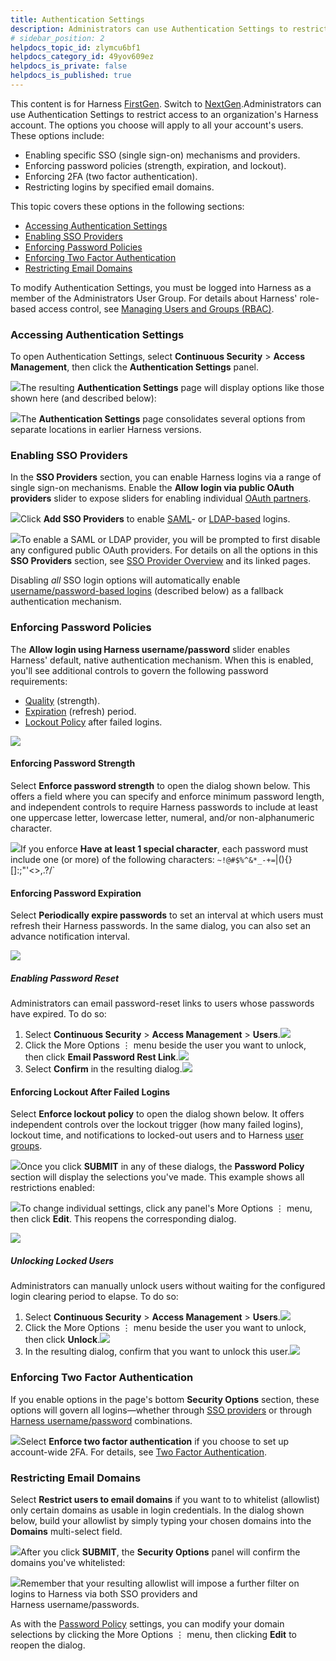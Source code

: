 ```yaml
---
title: Authentication Settings
description: Administrators can use Authentication Settings to restrict access to an organization's Harness account. The options you choose will apply to all your account's users.
# sidebar_position: 2
helpdocs_topic_id: zlymcu6bf1
helpdocs_category_id: 49yov609ez
helpdocs_is_private: false
helpdocs_is_published: true
---
```


This content is for Harness [FirstGen](https://docs.harness.io/article/1fjmm4by22). Switch to [NextGen](/article/gdob5gvyco-authentication-overview).Administrators can use Authentication Settings to restrict access to an organization's Harness account. The options you choose will apply to all your account's users. These options include:

* Enabling specific SSO (single sign-on) mechanisms and providers.
* Enforcing password policies (strength, expiration, and lockout).
* Enforcing 2FA (two factor authentication).
* Restricting logins by specified email domains.

This topic covers these options in the following sections:

* [Accessing Authentication Settings](#accessing)
* [Enabling SSO Providers](#sso_providers)
* [Enforcing Password Policies](#password_policy)
* [Enforcing Two Factor Authentication](#2fa)
* [Restricting Email Domains](#domain)

To modify Authentication Settings, you must be logged into Harness as a member of the Administrators User Group. For details about Harness' role-based access control, see [Managing Users and Groups (RBAC)](https://docs.harness.io/article/ven0bvulsj-users-and-permissions).
### Accessing Authentication Settings

To open Authentication Settings, select **Continuous Security** > **Access Management**, then click the **Authentication Settings** panel.

![](https://files.helpdocs.io/kw8ldg1itf/articles/zlymcu6bf1/1578094921976/image.png)The resulting **Authentication Settings** page will display options like those shown here (and described below):

![](https://files.helpdocs.io/kw8ldg1itf/articles/zlymcu6bf1/1578094944626/image.png)The **Authentication Settings** page consolidates several options from separate locations in earlier Harness versions.
### Enabling SSO Providers

In the **SSO Providers** section, you can enable Harness logins via a range of single sign-on mechanisms. Enable the **Allow login via public OAuth providers** slider to expose sliders for enabling individual [OAuth partners](/article/02ehq56x6d-single-sign-on-sso-with-oauth-2-0).

![](https://files.helpdocs.io/kw8ldg1itf/articles/zlymcu6bf1/1578094999174/image.png)Click **Add SSO Providers** to enable [SAML](/article/zy8yjcrqzg-single-sign-on-sso-with-saml)- or [LDAP-based](/article/85rycqfiqg-sso-ldap) logins.

![](https://files.helpdocs.io/kw8ldg1itf/articles/zlymcu6bf1/1578095025030/image.png)To enable a SAML or LDAP provider, you will be prompted to first disable any configured public OAuth providers. For details on all the options in this **SSO Providers** section, see [SSO Provider Overview](/article/g1cg16xovh-sso-provider-overview) and its linked pages.

Disabling *all* SSO login options will automatically enable [username/password-based logins](#password_policy) (described below) as a fallback authentication mechanism.
### Enforcing Password Policies

The **Allow login using Harness username/password** slider enables Harness' default, native authentication mechanism. When this is enabled, you'll see additional controls to govern the following password requirements:

* [Quality](#quality) (strength).
* [Expiration](#expiration) (refresh) period.
* [Lockout Policy](#lockout_policy) after failed logins.

![](https://files.helpdocs.io/kw8ldg1itf/articles/zlymcu6bf1/1560917212852/image.png)
#### Enforcing Password Strength

Select **Enforce password strength** to open the dialog shown below. This offers a field where you can specify and enforce minimum password length, and independent controls to require Harness passwords to include at least one uppercase letter, lowercase letter, numeral, and/or non-alphanumeric character.

![](https://files.helpdocs.io/kw8ldg1itf/articles/zlymcu6bf1/1560918044265/image.png)If you enforce **Have at least 1 special character**, each password must include one (or more) of the following characters: `~!@#$%^&*_-+=`|\(){}[]:;"'<>,.?/`


#### Enforcing Password Expiration

Select **Periodically expire passwords** to set an interval at which users must refresh their Harness passwords. In the same dialog, you can also set an advance notification interval.

![](https://files.helpdocs.io/kw8ldg1itf/articles/zlymcu6bf1/1560919913376/image.png)
##### Enabling Password Reset

Administrators can email password-reset links to users whose passwords have expired. To do so:

1. Select **Continuous Security** > **Access Management** > **Users**.![](https://files.helpdocs.io/kw8ldg1itf/articles/twiondoa88/1561424598199/image.png)
2. Click the More Options ⋮ menu beside the user you want to unlock, then click **Email Password Rest Link**.![](https://files.helpdocs.io/kw8ldg1itf/articles/zlymcu6bf1/1564534555166/image.png)
3. Select **Confirm** in the resulting dialog.![](https://files.helpdocs.io/kw8ldg1itf/articles/zlymcu6bf1/1564534529965/image.png)


#### Enforcing Lockout After Failed Logins

Select **Enforce lockout policy** to open the dialog shown below. It offers independent controls over the lockout trigger (how many failed logins), lockout time, and notifications to locked-out users and to Harness [user groups](/article/kf828e347t-notification-groups).

![](https://files.helpdocs.io/kw8ldg1itf/articles/zlymcu6bf1/1560920982562/image.png)Once you click **SUBMIT** in any of these dialogs, the **Password Policy** section will display the selections you've made. This example shows all restrictions enabled:

![](https://files.helpdocs.io/kw8ldg1itf/articles/zlymcu6bf1/1578095114477/image.png)To change individual settings, click any panel's More Options ⋮ menu, then click **Edit**. This reopens the corresponding dialog.

![](https://files.helpdocs.io/kw8ldg1itf/articles/zlymcu6bf1/1560922163583/image.png)
##### Unlocking Locked Users

Administrators can manually unlock users without waiting for the configured login clearing period to elapse. To do so:

1. Select **Continuous Security** > **Access Management** > **Users**.![](https://files.helpdocs.io/kw8ldg1itf/articles/twiondoa88/1561424598199/image.png)
2. Click the More Options ⋮ menu beside the user you want to unlock, then click **Unlock**.![](https://files.helpdocs.io/kw8ldg1itf/articles/twiondoa88/1561443859456/image.png)
3. In the resulting dialog, confirm that you want to unlock this user.![](https://files.helpdocs.io/kw8ldg1itf/articles/twiondoa88/1561425199971/image.png)


### Enforcing Two Factor Authentication

If you enable options in the page's bottom **Security Options** section, these options will govern all logins—whether through [SSO providers](#sso_providers) or through [Harness username/password](#password_policy) combinations.

![](https://files.helpdocs.io/kw8ldg1itf/articles/zlymcu6bf1/1560923730983/image.png)Select **Enforce two factor authentication** if you choose to set up account-wide 2FA. For details, see [Two Factor Authentication](/article/h0ie5q5lkl-login-settings#enforce_2fa_account_wide).


### Restricting Email Domains

Select **Restrict users to email domains** if you want to to whitelist (allowlist) only certain domains as usable in login credentials. In the dialog shown below, build your allowlist by simply typing your chosen domains into the **Domains** multi-select field.

![](https://files.helpdocs.io/kw8ldg1itf/articles/zlymcu6bf1/1560927710024/image.png)After you click **SUBMIT**, the **Security Options** panel will confirm the domains you've whitelisted:

![](https://files.helpdocs.io/kw8ldg1itf/articles/zlymcu6bf1/1560928164206/image.png)Remember that your resulting allowlist will impose a further filter on logins to Harness via both SSO providers and Harness username/passwords.

As with the [Password Policy](#password_policy) settings, you can modify your domain selections by clicking the More Options ⋮ menu, then clicking **Edit** to reopen the dialog.

